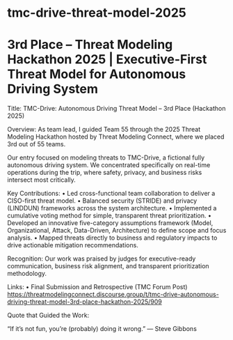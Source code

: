 # tmc-drive-threat-model-2025
# 3rd Place – Threat Modeling Hackathon 2025 | Executive-First Threat Model for Autonomous Driving System

Title:
TMC-Drive: Autonomous Driving Threat Model – 3rd Place (Hackathon 2025)

Overview:
As team lead, I guided Team 55 through the 2025 Threat Modeling Hackathon hosted by Threat Modeling Connect, where we placed 3rd out of 55 teams.

Our entry focused on modeling threats to TMC-Drive, a fictional fully autonomous driving system. We concentrated specifically on real-time operations during the trip, where safety, privacy, and business risks intersect most critically.

Key Contributions:
	•	Led cross-functional team collaboration to deliver a CISO-first threat model.
	•	Balanced security (STRIDE) and privacy (LINDDUN) frameworks across the system architecture.
	•	Implemented a cumulative voting method for simple, transparent threat prioritization.
	•	Developed an innovative five-category assumptions framework (Model, Organizational, Attack, Data-Driven, Architecture) to define scope and focus analysis.
	•	Mapped threats directly to business and regulatory impacts to drive actionable mitigation recommendations.

Recognition:
Our work was praised by judges for executive-ready communication, business risk alignment, and transparent prioritization methodology.

Links:
	•	Final Submission and Retrospective (TMC Forum Post)
 https://threatmodelingconnect.discourse.group/t/tmc-drive-autonomous-driving-threat-model-3rd-place-hackathon-2025/909

Quote that Guided the Work:

“If it’s not fun, you’re (probably) doing it wrong.”
— Steve Gibbons
